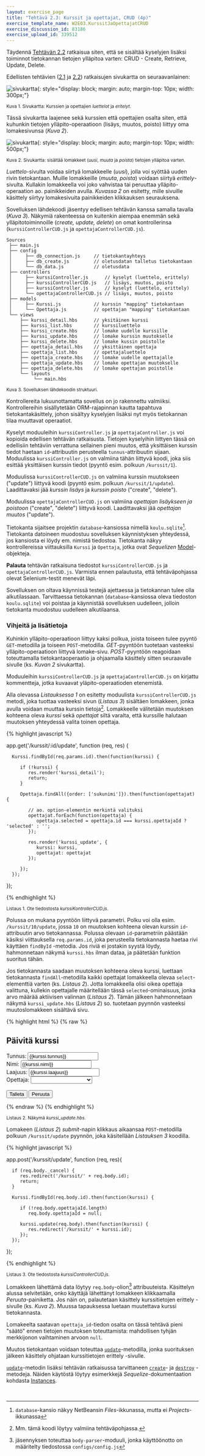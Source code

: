 ```yaml
---
layout: exercise_page
title: "Tehtävä 2.3: Kurssit ja opettajat, CRUD (4p)"
exercise_template_name: W2E03.KurssitJaOpettajatCRUD
exercise_discussion_id: 83186
exercise_upload_id: 339512
---
```



Täydennä [Tehtävän 2.2](../tehtava22) ratkaisua siten, että se sisältää kyselyjen lisäksi toiminnot tietokannan tietojen ylläpitoa varten: CRUD - Create, Retrieve, Update, Delete.

Edellisten tehtävien ([2.1](../tehtava21) ja [2.2](../tehtava22)) ratkaisujen sivukartta on seuraavanlainen:

![sivukartta](../img/w2e01.png){: style="display: block; margin: auto; margin-top: 10px; width: 300px;"}

<small>Kuva 1. Sivukartta: Kurssien ja opettajien *luettelot* ja *eritelyt*.</small>


Tässä sivukartta laajenee sekä kurssien että opettajien osalta siten, että kuhunkin tietojen ylläpito-operaatioon (lisäys, muutos, poisto) liittyy oma lomakesivunsa (*Kuva 2*).


![sivukartta](../img/w2e03.png){: style="display: block; margin: auto; margin-top: 10px; width: 500px;"}

<small>Kuva 2. Sivukartta: sisältää lomakkeet (*uusi*, *muuta* ja *poista*) tietojen ylläpitoa varten.</small>


*Luettelo*-sivulta voidaa siirtyä lomakkeelle (*uusi*), jolla voi syöttää uuden rivin tietokantaan. Muille lomakkeille (*muuta*, *poista*) voidaan siirtyä *erittely*-sivulta. Kullakin lomakkeella voi joko vahvistaa tai peruuttaa ylläpito-operaation ao. painikkeiden avulla. *Kuvassa 2* on esitetty, mille sivuille käsittely siirtyy lomakesivuita painikkeiden klikkauksen seurauksena. 

Sovelluksen lähdekoodi jäsentyy edellisen tehtävän kanssa samalla tavalla (*Kuva 3*). Näkymiä rakenteessa on kuitenkin aiempaa enemmän sekä ylläpitotoiminnoille (*create, update, delete*) on omat kontrollerinsa (`kurssiControllerCUD.js` ja `opettajaControllerCUD.js`).

~~~
Sources
 ├── main.js
 ├── config
 │     ├── db_connection.js     // tietokantayhteys
 │     ├── db_create.js         // oletusdatan talletus tietokantaan
 │     └── db_data.js           // oletusdata
 ├── controllers
 │     ├── kurssiController.js      // kyselyt (luettelo, erittely)
 │     ├── kurssiControllerCUD.js   // lisäys, muutos, poisto
 │     ├── kurssiController.js      // kyselyt (luettelo, erittely)
 │     └── opettajaControllerCUD.js // lisäys, muutos, poisto
 ├── models
 │     ├── Kurssi.js            // kurssin "mapping" tietokantaan
 │     └── Opettaja.js          // opettajan "mapping" tietokantaan
 └── views
     ├── kurssi_detail.hbs      // yksitäinen kurssi
     ├── kurssi_list.hbs        // kurssiluettelo
     ├── kurssi_create.hbs      // lomake uudelle kurssille
     ├── kurssi_update.hbs      // lomake kurssin muutokselle
     ├── kurssi_delete.hbs      // lomake kussin poistolle
     ├── opettaja_detail.hbs    // yksittäinen opettaja
     ├── opettaja_list.hbs      // opettajaluettelo
     ├── opettaja_create.hbs    // lomake uudelle opettajalle
     ├── opettaja_update.hbs    // lomake opettajan muutokselle
     ├── opettaja_delete.hbs    // lomake opettajan poistolle
     └── layouts
          └── main.hbs                 
~~~

<small>Kuva 3. Sovelluksen lähdekoodin struktuuri.</small>


Kontrollereita lukuunottamatta sovellus on jo rakennettu valmiiksi. Kontrollereihin sisällytetään ORM-rajapinnan kautta tapahtuva tietokantakäsittely, johon sisältyy  kyselyjen lisäksi nyt myös tietokannan tilaa muuttavat operaatiot. 


Kyselyt moduuleihin `kurssiController.js` ja `opettajaController.js` voi kopioida edellisen tehtävän ratkaisusta. Tietojen kyselyihin liittyen tässä on edellisiin tehtäviin verrattuna sellainen pieni muutos, että yksittäisen kurssin tiedot haetaan `id`-attribuutin perusteella `tunnus`-attribuutin sijaan. Moduulissa `kurssiController.js` on valmiina tähän liittyvä koodi, joka siis esittää yksittäisen kurssin tiedot (pyyntö esim. polkuun `/kurssit/1`). 


Moduulissa `kurssiControllerCUD.js` on valmiina kurssin muutokseen ("update") liittyvä koodi (pyyntö esim. polkuun `/kurssit/1/update`). Laadittavaksi jää  *kurssin lisäys* ja *kurssin poisto* ("create", "delete").

Moduulissa `opettajaControllerCUD.js` on valmiina *opettajan lisäykseen ja poistoon*  ("create", "delete") liittyvä koodi. Laadittavaksi jää  *opettajan muutos* ("update").

Tietokanta sijaitsee projektin `database`-kansiossa nimellä `koulu.sqlite`[^3]. Tietokanta datoineen muodostuu sovelluksen käynnistyksen yhteydessä, jos kansiosta ei löydy em. nimistä tiedostoa. Tietokanta näkyy kontrollereissa viittauksilla `Kurssi` ja `Opettaja`, jotka ovat *Sequelizen* [Model][model]-objekteja. 

[^3]: `database`-kansio näkyy NetBeansin *Files*-ikkunassa, mutta ei *Projects*-ikkunassa

[model]:http://docs.sequelizejs.com/class/lib/model.js~Model.html

**Palauta** tehtävän ratkaisuna tiedostot `kurssiControllerCUD.js` ja `opettajaControllerCUD.js`. Varmista ennen palautusta, että tehtäväpohjassa olevat Selenium-testit menevät läpi. 

Sovelluksen on oltava käynnissä testejä ajettaessa ja tietokannan tulee olla alkutilassaan. Tarvittaessa tietokannan (`database`-kansiossa oleva tiedoston `koulu.sqlite`) voi poistaa ja käynnistää sovelluksen uudelleen, jolloin tietokanta muodostuu uudelleen alkutilaansa.


### Vihjeitä ja lisätietoja

Kuhinkin ylläpito-operaatioon liittyy kaksi polkua, joista toiseen tulee pyyntö `GET`-metodilla ja toiseen `POST`-metodilla. *GET*-pyyntöön tuotetaan vasteeksi  ylläpito-operaatioon liittyvä lomake-sivu. *POST*-pyyntöön reagoidaan toteuttamalla  tietokantaoperaatio ja ohjaamalla käsittely sitten seuraavalle sivulle (ks. *Kuvan 2* sivukartta).

Moduuleihin `kurssiControllerCUD.js` ja `opettajaControllerCUD.js` on kirjattu kommentteja, jotka kuvaavat yläpito-operaatioden etenemistä.

Alla olevassa *Listauksessa 1* on esitetty moduulista `kurssiControllerCUD.js` metodi, joka tuottaa vasteeksi sivun (*Listaus 3*) sisältäen lomakkeen, jonka avulla voidaan muuttaa kurssin tietoja[^1]. Lomakkeelle välitetään muutoksen kohteena oleva *kurssi* sekä *opettajat* siltä varalta, että kurssille halutaan muutoksen yhteydessä valita toinen opettaja. 

[^1]: Mm. tämä koodi löytyy valmiina tehtäväpohjassa.

{% highlight javascript %}

   app.get('/kurssit/:id/update', function (req, res) {

      Kurssi.findById(req.params.id).then(function(kurssi) {

         if (!kurssi) {
            res.render('kurssi_detail');
            return;
         }

         Opettaja.findAll({order: ['sukunimi']}).then(function(opettajat) {

            // ao. option-elementin merkintä valituksi
            opettajat.forEach(function(opettaja) {
               opettaja.selected = opettaja.id === kurssi.opettajaId ? 'selected' : '';
            });

            res.render('kurssi_update', {
               kurssi: kurssi,
               opettajat: opettajat
            });
            
         });
      });
   });
   
{% endhighlight %}

<small>Listaus 1. Ote tiedostosta *kurssiKontrollerCUD.js*.</small>


Polussa on mukana pyyntöön liittyvä parametri. Polku voi olla esim. `/kurssit/10/update`, jossa `10` on muutoksen kohteena olevan kurssin `id`-attribuutin arvo tietokannassa. Polussa olevaan `id`-parametriin päästään käsiksi viittauksella `req.params.id`, joka perusteella tietokannasta haetaa rivi käyttäen `findById` -metodia. Jos riviä ei jostakin syystä löydy, hahmonnetaan näkymä `kurssi.hbs` ilman dataa, ja päätetään funktion suoritus tähän.

Jos tietokannasta saadaan muutoksen kohteena oleva kurssi, luettaan tietokannasta `findAll`-metodilla kaikki opettajat lomakkeella olevaa `select`-elementtiä varten (ks. *Listaus 2*). Jotta lomakkeella olisi oikea opettaja valittuna, kullekin opettajalle määritellään tässä `selected`-ominaisuus, jonka arvo määrää aktiivisen valinnan (*Listaus 2*). Tämän jälkeen hahmonnetaan näkymä `kurssi_update.hbs` (*Listaus 2*) so. tuotetaan pyynnön vasteeksi muutoslomakkeen sisältävä sivu.

{% highlight html %}
{% raw %}

<h2>Päivitä kurssi</h2>

<form method="POST" action="/kurssit/update">
    <div>
        Tunnus: 
        <input name="tunnus" value="{{kurssi.tunnus}}"/>
    </div>
    <div>
        Nimi: 
        <input name="nimi" value="{{kurssi.nimi}}"/>
    </div>
    <div>
        Laajuus: 
        <input name="laajuus" value="{{kurssi.laajuus}}"/>
    </div>
    <div>
        Opettaja: 
        <select name="opettajaId">
            <option></option>
            {{#each opettajat}}
            <option value="{{id}}" {{selected}}>{{sukunimi}}, {{etunimi}}</option>
            {{/each}}
        </select>
    </div>
    <br/>
    <input type="hidden" name="id" value="{{kurssi.id}}"/>    
    <input type="submit" name="_update" value="Talleta"/>
    <input type="submit" name="_cancel" value="Peruuta"/>
</form>


{% endraw %}
{% endhighlight %}

<small>Listaus 2. Näkymä *kurssi_update.hbs*.</small>

Lomakeen (*Listaus 2*) *submit*-napin klikkaus aikaansaa `POST`-metodilla polkuun `/kurssit/update` pyynnön, joka käsitellään *Listauksen 3*  koodilla.

{% highlight javascript %}

   app.post('/kurssit/update', function (req, res){

      if (req.body._cancel) {
         res.redirect('/kurssit/' + req.body.id);
         return;
      }

      Kurssi.findById(req.body.id).then(function(kurssi) {

         if (!req.body.opettajaId.length)
            req.body.opettajaId = null;

         kurssi.update(req.body).then(function(kurssi) {
            res.redirect('/kurssit/' + kurssi.id);
         });
      });
   });

{% endhighlight %}

<small>Listaus 3. Ote tiedostosta *kurssiControllerCUD.js*.</small>

Lomakkeen lähettämä data löytyy `req.body`-olion[^5] attribuuteista. Käsittelyn alussa selvitetään, onko käyttäjä lähettänyt lomakkeen klikkaamalla *Peruuta*-painiketta. Jos näin on, palautetaan käsittely kurssitietojen erittely -sivulle (ks. *Kuva 2*). Muussa tapauksessa luetaan muutettava kurssi tietokannasta.

[^5]: jäsennyksen toteuttaa `body-parser`-moduuli, jonka käyttöönotto on määritelty  tiedostossa `configs/config.js`

Lomakeelta saatavan `opettaja_id`-tiedon osalta on tässä tehtävä pieni "säätö" ennen tietojen muutoksen toteuttamista: mahdollisen tyhjän merkkijonon vaihtaminen arvoon `null`. 

Muutos tietokantaan voidaan toteuttaa [`update`][update]-metodilla, jonka suorituksen jälkeen käsittely ohjataan kurssitietojen erittely -sivulle.


[`update`][update]-metodin lisäksi tehtävän ratkaisussa tarvittaneen [`create`][create]- ja [`destroy`][destroy] -metodeja. Näiden käytöstä löytyy esimerkkejä *Sequelize*-dokumentaation kohdasta [Instances][instances].

[update]: http://docs.sequelizejs.com/class/lib/model.js~Model.html#instance-method-update
[create]: http://docs.sequelizejs.com/class/lib/model.js~Model.html#static-method-create
[destroy]: http://docs.sequelizejs.com/class/lib/model.js~Model.html#instance-method-destroy

[instances]: http://docs.sequelizejs.com/manual/tutorial/instances.html


<br/>

